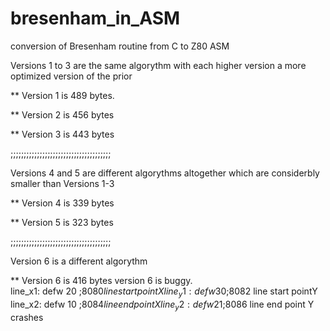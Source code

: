 # bresenham_in_ASM

conversion of Bresenham routine from C to Z80 ASM

Versions 1 to 3 are the same algorythm with each higher version a more optimized version of the prior

** Version 1 is 489 bytes.

** Version 2 is 456 bytes

** Version 3 is 443 bytes

;;;;;;;;;;;;;;;;;;;;;;;;;;;;;;;;;;;;;;

Versions 4 and 5 are different algorythms altogether which are considerbly smaller than Versions 1-3

** Version 4 is 339 bytes

** Version 5 is 323 bytes

;;;;;;;;;;;;;;;;;;;;;;;;;;;;;;;;;;;;;;

Version 6 is a different algorythm

** Version 6 is 416 bytes
<ATTENTION> version 6 is buggy.  
line_x1:	defw 20	;$8080 line start pointX
line_y1:	defw 30	;$8082 line start pointY
line_x2:	defw 10	;$8084 line end point X
line_y2:	defw 21	;$8086 line end point Y
crashes
